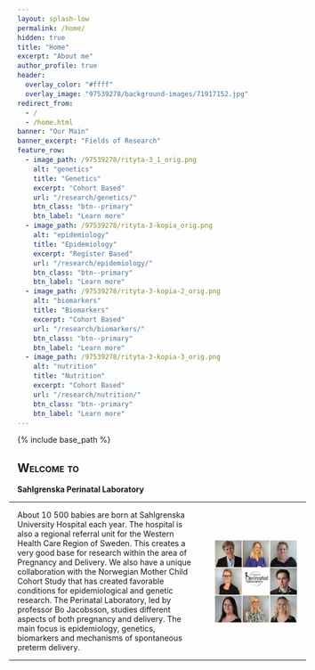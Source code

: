 ```yaml
---
layout: splash-low
permalink: /home/
hidden: true
title: "Home"
excerpt: "About me"
author_profile: true
header:
  overlay_color: "#ffff"
  overlay_image: "97539278/background-images/71917152.jpg"
redirect_from: 
  - /
  - /home.html
banner: "Our Main"
banner_excerpt: "Fields of Research"
feature_row:
  - image_path: /97539278/rityta-3_1_orig.png
    alt: "genetics"
    title: "Genetics"
    excerpt: "Cohort Based"
    url: "/research/genetics/"
    btn_class: "btn--primary"
    btn_label: "Learn more"
  - image_path: /97539278/rityta-3-kopia_orig.png
    alt: "epidemiology"
    title: "Epidemiology"
    excerpt: "Register Based"
    url: "/research/epidemiology/"
    btn_class: "btn--primary"
    btn_label: "Learn more"
  - image_path: /97539278/rityta-3-kopia-2_orig.png
    alt: "biomarkers"
    title: "Biomarkers"
    excerpt: "Cohort Based"
    url: "/research/biomarkers/"
    btn_class: "btn--primary"
    btn_label: "Learn more"      
  - image_path: /97539278/rityta-3-kopia-3_orig.png
    alt: "nutrition"
    title: "Nutrition"
    excerpt: "Cohort Based"
    url: "/research/nutrition/"
    btn_class: "btn--primary"
    btn_label: "Learn more"      
---
```

{% include base_path %}

## <span style="font-variant:small-caps;"><span style="color:$green">**Welcome to**</span></span>
**Sahlgrenska Perinatal Laboratory**
<div class="wsite-section-wrap">
 <div><div class="wsite-multicol"><div class="wsite-multicol-table-wrap" style="margin:0 -15px;">
    <table class="wsite-multicol-table">
      <tbody class="wsite-multicol-tbody">
        <tr class="wsite-multicol-tr">
          <td class="wsite-multicol-col" style="width:66.363636363636%; padding:0 15px;">
            <p align="left">
              About 10 500 babies are born at Sahlgrenska University Hospital each year. The hospital is also a regional referral unit for the Western Health Care Region of Sweden. This creates a very good base for research within the area of Pregnancy and Delivery. We also have a unique collaboration with the Norwegian Mother Child Cohort Study that has created favorable conditions for epidemiological and genetic research. 
              The Perinatal Laboratory, led by professor Bo Jacobsson, studies different aspects of both pregnancy and delivery. The main focus is epidemiology, genetics, biomarkers and mechanisms of spontaneous preterm delivery.
            </p>
          </td>
          <td class="wsite-multicol-col" style="width:66.363636363636%; padding:0 15px;">
            <img align="right" src="/images/97539278/perinatallab-alla_1_orig.png" width=auto style="padding-left: 15px">
          </td>
        </tr>
      </tbody>
    </table>
</div>
</div>
</div>


